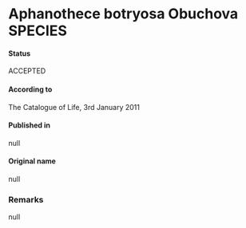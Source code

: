# Aphanothece botryosa Obuchova SPECIES

#### Status
ACCEPTED

#### According to
The Catalogue of Life, 3rd January 2011

#### Published in
null

#### Original name
null

### Remarks
null